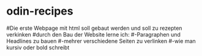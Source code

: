 # odin-recipes
#Die erste Webpage mit html soll gebaut werden und soll zu rezepten verkinken
#durch den Bau der Website lerne ich:
#-Paragraphen und Headlines zu bauen
#-mehrer verschiedene Seiten zu verlinken 
#-wie man kursiv oder bold schreibt
